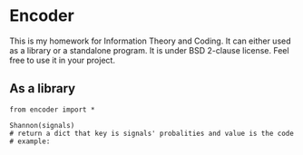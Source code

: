 # Encoder

This is my homework for Information Theory and Coding.
It can either used as a library or a standalone program.
It is under BSD 2-clause license.
Feel free to use it in your project.

## As a library

	from encoder import *

	Shannon(signals)
	# return a dict that key is signals' probalities and value is the code
	# example: